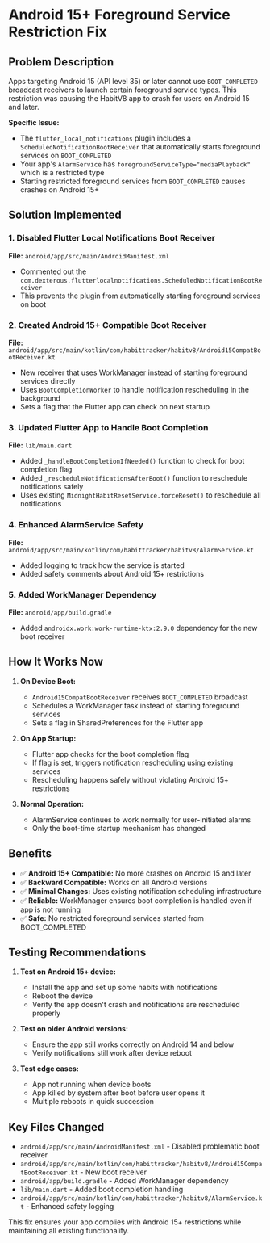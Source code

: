 # Android 15+ Foreground Service Restriction Fix

## Problem Description

Apps targeting Android 15 (API level 35) or later cannot use `BOOT_COMPLETED` broadcast receivers to launch certain foreground service types. This restriction was causing the HabitV8 app to crash for users on Android 15 and later.

**Specific Issue:**
- The `flutter_local_notifications` plugin includes a `ScheduledNotificationBootReceiver` that automatically starts foreground services on `BOOT_COMPLETED`
- Your app's `AlarmService` has `foregroundServiceType="mediaPlayback"` which is a restricted type
- Starting restricted foreground services from `BOOT_COMPLETED` causes crashes on Android 15+

## Solution Implemented

### 1. Disabled Flutter Local Notifications Boot Receiver
**File:** `android/app/src/main/AndroidManifest.xml`
- Commented out the `com.dexterous.flutterlocalnotifications.ScheduledNotificationBootReceiver` 
- This prevents the plugin from automatically starting foreground services on boot

### 2. Created Android 15+ Compatible Boot Receiver
**File:** `android/app/src/main/kotlin/com/habittracker/habitv8/Android15CompatBootReceiver.kt`
- New receiver that uses WorkManager instead of starting foreground services directly
- Uses `BootCompletionWorker` to handle notification rescheduling in the background
- Sets a flag that the Flutter app can check on next startup

### 3. Updated Flutter App to Handle Boot Completion
**File:** `lib/main.dart`
- Added `_handleBootCompletionIfNeeded()` function to check for boot completion flag
- Added `_rescheduleNotificationsAfterBoot()` function to reschedule notifications safely
- Uses existing `MidnightHabitResetService.forceReset()` to reschedule all notifications

### 4. Enhanced AlarmService Safety
**File:** `android/app/src/main/kotlin/com/habittracker/habitv8/AlarmService.kt`
- Added logging to track how the service is started
- Added safety comments about Android 15+ restrictions

### 5. Added WorkManager Dependency
**File:** `android/app/build.gradle`
- Added `androidx.work:work-runtime-ktx:2.9.0` dependency for the new boot receiver

## How It Works Now

1. **On Device Boot:**
   - `Android15CompatBootReceiver` receives `BOOT_COMPLETED` broadcast
   - Schedules a WorkManager task instead of starting foreground services
   - Sets a flag in SharedPreferences for the Flutter app

2. **On App Startup:**
   - Flutter app checks for the boot completion flag
   - If flag is set, triggers notification rescheduling using existing services
   - Rescheduling happens safely without violating Android 15+ restrictions

3. **Normal Operation:**
   - AlarmService continues to work normally for user-initiated alarms
   - Only the boot-time startup mechanism has changed

## Benefits

- ✅ **Android 15+ Compatible:** No more crashes on Android 15 and later
- ✅ **Backward Compatible:** Works on all Android versions
- ✅ **Minimal Changes:** Uses existing notification scheduling infrastructure  
- ✅ **Reliable:** WorkManager ensures boot completion is handled even if app is not running
- ✅ **Safe:** No restricted foreground services started from BOOT_COMPLETED

## Testing Recommendations

1. **Test on Android 15+ device:**
   - Install the app and set up some habits with notifications
   - Reboot the device
   - Verify the app doesn't crash and notifications are rescheduled properly

2. **Test on older Android versions:**
   - Ensure the app still works correctly on Android 14 and below
   - Verify notifications still work after device reboot

3. **Test edge cases:**
   - App not running when device boots
   - App killed by system after boot before user opens it
   - Multiple reboots in quick succession

## Key Files Changed

- `android/app/src/main/AndroidManifest.xml` - Disabled problematic boot receiver
- `android/app/src/main/kotlin/com/habittracker/habitv8/Android15CompatBootReceiver.kt` - New boot receiver
- `android/app/build.gradle` - Added WorkManager dependency
- `lib/main.dart` - Added boot completion handling
- `android/app/src/main/kotlin/com/habittracker/habitv8/AlarmService.kt` - Enhanced safety logging

This fix ensures your app complies with Android 15+ restrictions while maintaining all existing functionality.